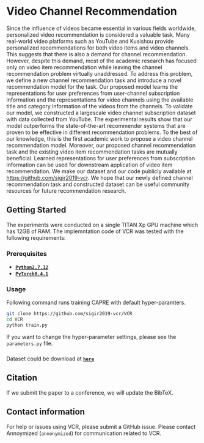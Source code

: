 # Video Channel Recommendation
Since the influence of videos became essential in various fields worldwide, personalized video recommendation is considered a valuable task. 
Many real-world video platforms such as YouTube and Kuaishou provide personalized recommendations for both video items and video channels. 
This suggests that there is also a demand for channel recommendation. 
However, despite this demand, most of the academic research has focused only on video item recommendation while leaving the channel recommendation problem virtually unaddressed. 
To address this problem, we define a new channel recommendation task and introduce a novel recommendation model for the task. 
Our proposed model learns the representations for user preferences from user-channel subscription information and the representations for video channels using the available title and category information of the videos from the channels. 
To validate our model, we constructed a largescale video channel subscription dataset with data collected from YouTube. 
The experimental results show that our model outperforms the state-of-the-art recommender systems that are proven to be effective in different recommendation problems. 
To the best of our knowledge, this is the first academic work to propose a video channel recommendation model. 
Moreover, our proposed channel recommendation task and the existing video item recommendation tasks are mutually beneficial. 
Learned representations for user preferences from subscription information can be used for downstream application of video item recommendation. 
We make our dataset and our code publicly available at https://github.com/sigir2019-vcr.
We hope that our newly defined channel recommendation task and constructed dataset can be useful community resources for future recommendation research.

## Getting Started
The experiments were conducted on a single TITAN Xp GPU machine which has 12GB of RAM.
The implemntation code of VCR was tested with the following requirements:
### Prerequisites
*   **[`Python2.7.12`](https://www.python.org/downloads/release/python-2712/)**
*   **[`PyTorch0.4.1`](https://pytorch.org/get-started/previous-versions/)**

### Usage
Following command runs training CAPRE with default hyper-paramters.

```bash
git clone https://github.com/sigir2019-vcr/VCR
cd VCR
python train.py
```

If you want to change the hyper-parameter settings, please see the `parameters.py` file.

###
Dataset could be download at **[`here`](https://drive.google.com/open?id=1uf1mXGscvnRNTLUO2KYoCoDCq0-fF828)**

## Citation

If we submit the paper to a conference, we will update the BibTeX.

## Contact information

For help or issues using VCR, please submit a GitHub issue. Please contact Annoymized (`annonymized`) for communication related to VCR.
